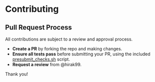 # Contributing

## Pull Request Process
All contributions are subject to a review and approval process.

- **Create a PR** by forking the repo and making changes.
- **Ensure all tests pass** before submitting your PR, using the included [presubmit_checks.sh](./scripts/presubmit_checks.sh) script.
- **Request a review** from @hirak99.

Thank you!
